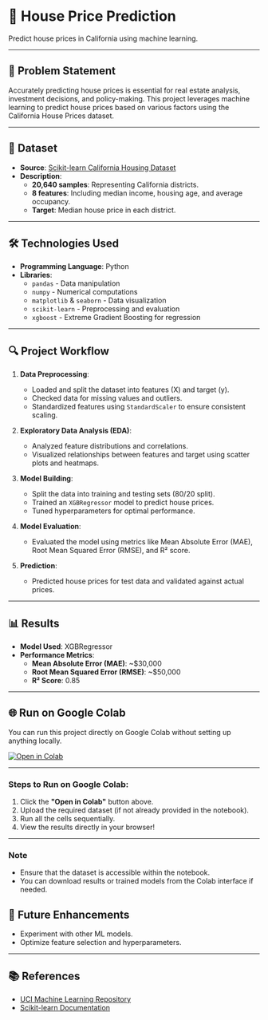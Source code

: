 # 🏡 **House Price Prediction**  
Predict house prices in California using machine learning.

---

## 📝 **Problem Statement**  
Accurately predicting house prices is essential for real estate analysis, investment decisions, and policy-making. This project leverages machine learning to predict house prices based on various factors using the California House Prices dataset.

---

## 📂 **Dataset**  
- **Source**: [Scikit-learn California Housing Dataset](https://scikit-learn.org/stable/datasets/real_world.html#california-housing-dataset)  
- **Description**:
  - **20,640 samples**: Representing California districts.
  - **8 features**: Including median income, housing age, and average occupancy.  
  - **Target**: Median house price in each district.

---

## 🛠️ **Technologies Used**  
- **Programming Language**: Python  
- **Libraries**:
  - `pandas` - Data manipulation  
  - `numpy` - Numerical computations  
  - `matplotlib` & `seaborn` - Data visualization  
  - `scikit-learn` - Preprocessing and evaluation  
  - `xgboost` - Extreme Gradient Boosting for regression  

---

## 🔍 **Project Workflow**  
1. **Data Preprocessing**:
   - Loaded and split the dataset into features (X) and target (y).
   - Checked data for missing values and outliers.
   - Standardized features using `StandardScaler` to ensure consistent scaling.  

2. **Exploratory Data Analysis (EDA)**:
   - Analyzed feature distributions and correlations.
   - Visualized relationships between features and target using scatter plots and heatmaps.  

3. **Model Building**:
   - Split the data into training and testing sets (80/20 split).
   - Trained an `XGBRegressor` model to predict house prices.
   - Tuned hyperparameters for optimal performance.  

4. **Model Evaluation**:
   - Evaluated the model using metrics like Mean Absolute Error (MAE), Root Mean Squared Error (RMSE), and R² score.  

5. **Prediction**:
   - Predicted house prices for test data and validated against actual prices.

---

## 📊 **Results**  
- **Model Used**: XGBRegressor  
- **Performance Metrics**:
  - **Mean Absolute Error (MAE)**: ~\$30,000  
  - **Root Mean Squared Error (RMSE)**: ~\$50,000  
  - **R² Score**: 0.85  

---

## 🌐 **Run on Google Colab**
You can run this project directly on Google Colab without setting up anything locally.  

[![Open in Colab](https://colab.research.google.com/assets/colab-badge.svg)](https://colab.research.google.com/drive/1rR5z7ecAcno7e_hPv9K6TGo9iPaxPgBp?usp=sharing)

---

### Steps to Run on Google Colab:
1. Click the **"Open in Colab"** button above.
2. Upload the required dataset (if not already provided in the notebook).
3. Run all the cells sequentially.
4. View the results directly in your browser!

---

### Note
- Ensure that the dataset is accessible within the notebook.
- You can download results or trained models from the Colab interface if needed.


## 🔮 **Future Enhancements**
- Experiment with other ML models.
- Optimize feature selection and hyperparameters.

---

## 📚 **References**
- [UCI Machine Learning Repository](https://archive.ics.uci.edu/ml/datasets/Connectionist+Bench+%28Sonar%2C+Mines+vs.+Rocks%29)  
- [Scikit-learn Documentation](https://scikit-learn.org/)
